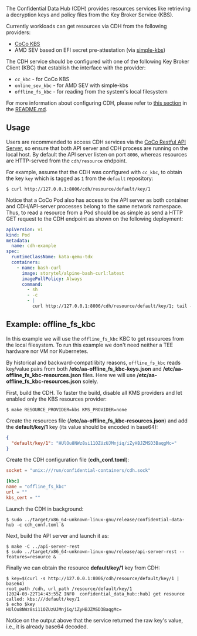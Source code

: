 The Confidential Data Hub (CDH) provides resources services like retrieving a
decryption keys and policy files from the Key Broker Service (KBS).

Currently workloads can get resources via CDH from the following providers:

* [CoCo KBS](https://github.com/confidential-containers/trustee/tree/main/kbs)
* AMD SEV based on EFI secret pre-attestation (via [simple-kbs](https://github.com/confidential-containers/simple-kbs))

The CDH service should be configured with one of the following Key Broker Client (KBC) that establish
the interface with the provider:

* `cc_kbc` - for CoCo KBS
* `online_sev_kbc` - for AMD SEV with simple-kbs
* `offline_fs_kbc` - for reading from the system's local filesystem

For more information about configuring CDH, please refer to [this section](../README.md#configuration-file) in the [README.md](../README.md).

## Usage

Users are recommended to access CDH services via the [CoCo Restful API Server](../../api-server-rest/README.md), so 
ensure that both API server and CDH process are running on the local host. By default the API server listen on
port `8006`, whereas resources are HTTP-served from the `cdh/resource` endpoint.

For example, assume that the CDH was configured with `cc_kbc`, to obtain the key `key` which is
tagged as `1` from the `default` repository:

```
$ curl http://127.0.0.1:8006/cdh/resource/default/key/1
```

Notice that a CoCo Pod also has access to the API server as both container and CDH/API-server processes
belong to the same network namespace. Thus, to read a resource from a Pod should be as simple as send a 
HTTP GET request to the CDH endpoint as shown on the following deployment:

```yaml
apiVersion: v1
kind: Pod
metadata:
  name: cdh-example
spec:
  runtimeClassName: kata-qemu-tdx
  containers:
    - name: bash-curl
      image: storytel/alpine-bash-curl:latest
      imagePullPolicy: Always
      command:
        - sh
        - -c
        - |
          curl http://127.0.0.1:8006/cdh/resource/default/key/1; tail -f /dev/null
```

## Example: offline_fs_kbc

In this example we will use the `offline_fs_kbc` KBC to get resources from the local filesystem. To run this
example we don't need neither a TEE hardware nor VM nor Kubernetes.

By historical and backward-compatilibity reasons, `offline_fs_kbc` reads key/value pairs from both
**/etc/aa-offline_fs_kbc-keys.json** and **/etc/aa-offline_fs_kbc-resources.json** files. Here we
will use **/etc/aa-offline_fs_kbc-resources.json** solely.

First, build the CDH. To faster the build, disable all KMS providers and let enabled only the
KBS resources provider:

```shell
$ make RESOURCE_PROVIDER=kbs KMS_PROVIDER=none
```

Create the resources file (**/etc/aa-offline_fs_kbc-resources.json**) and add the **default/key/1**
key (its value should be encoded in base64):

```json
{
  "default/key/1": "HUlOu8NWz8si11OZUzUJMnjiq/iZyHBJZMSD3BaqgMc="
}
```

Create the CDH configuration file (**cdh_conf.toml**):

```toml
socket = "unix:///run/confidential-containers/cdh.sock"

[kbc]
name = "offline_fs_kbc"
url = ""
kbs_cert = ""
```

Launch the CDH in background:

```shell
$ sudo ../target/x86_64-unknown-linux-gnu/release/confidential-data-hub -c cdh_conf.toml &
```

Next, build the API server and launch it as:

```shell
$ make -C ../api-server-rest
$ sudo ../target/x86_64-unknown-linux-gnu/release/api-server-rest --features=resource &
```

Finally we can obtain the resource **default/key/1** key from CDH:

```shell
$ key=$(curl -s http://127.0.0.1:8006/cdh/resource/default/key/1 | base64)
root_path /cdh, url_path /resource/default/key/1
[2024-03-22T14:43:55Z INFO  confidential_data_hub::hub] get resource called: kbs:///default/key/1
$ echo $key
HUlOu8NWz8si11OZUzUJMnjiq/iZyHBJZMSD3BaqgMc=
```

Notice on the output above that the service returned the raw key's value, i.e., it is already base64 decoded.
